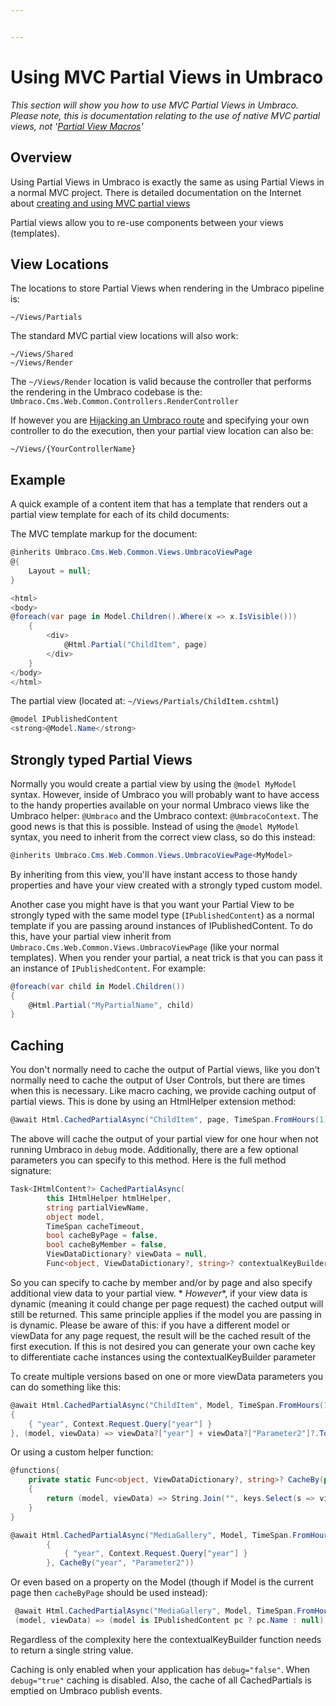 ```yaml
---


---
```


# Using MVC Partial Views in Umbraco

_This section will show you how to use MVC Partial Views in Umbraco. Please note, this is documentation relating to the use of native MVC partial views, not '_[_Partial View Macros_](../macros/partial-view-macros.md)_'_

## Overview

Using Partial Views in Umbraco is exactly the same as using Partial Views in a normal MVC project. There is detailed documentation on the Internet about [creating and using MVC partial views](https://www.asp.net/mvc/videos/mvc-2/how-do-i/how-do-i-work-with-data-in-aspnet-mvc-partial-views)

Partial views allow you to re-use components between your views (templates).

## View Locations

The locations to store Partial Views when rendering in the Umbraco pipeline is:

```
~/Views/Partials
```

The standard MVC partial view locations will also work:

```
~/Views/Shared
~/Views/Render
```

The `~/Views/Render` location is valid because the controller that performs the rendering in the Umbraco codebase is the: `Umbraco.Cms.Web.Common.Controllers.RenderController`

If however you are [Hijacking an Umbraco route](../../routing/custom-controllers.md) and specifying your own controller to do the execution, then your partial view location can also be:

```
~/Views/{YourControllerName}
```

## Example

A quick example of a content item that has a template that renders out a partial view template for each of its child documents:

The MVC template markup for the document:

```csharp
@inherits Umbraco.Cms.Web.Common.Views.UmbracoViewPage
@{
    Layout = null;
}

<html>
<body>
@foreach(var page in Model.Children().Where(x => x.IsVisible()))
    {
        <div>
            @Html.Partial("ChildItem", page)
        </div>
    }
</body>
</html>
```

The partial view (located at: `~/Views/Partials/ChildItem.cshtml`)

```csharp
@model IPublishedContent
<strong>@Model.Name</strong>
```

## Strongly typed Partial Views

Normally you would create a partial view by using the `@model MyModel` syntax. However, inside of Umbraco you will probably want to have access to the handy properties available on your normal Umbraco views like the Umbraco helper: `@Umbraco` and the Umbraco context: `@UmbracoContext`. The good news is that this is possible. Instead of using the `@model MyModel` syntax, you need to inherit from the correct view class, so do this instead:

```csharp
@inherits Umbraco.Cms.Web.Common.Views.UmbracoViewPage<MyModel>
```

By inheriting from this view, you'll have instant access to those handy properties and have your view created with a strongly typed custom model.

Another case you might have is that you want your Partial View to be strongly typed with the same model type (`IPublishedContent`) as a normal template if you are passing around instances of IPublishedContent. To do this, have your partial view inherit from `Umbraco.Cms.Web.Common.Views.UmbracoViewPage` (like your normal templates). When you render your partial, a neat trick is that you can pass it an instance of `IPublishedContent`. For example:

```csharp
@foreach(var child in Model.Children())
{
    @Html.Partial("MyPartialName", child)
}
```

## Caching

You don't normally need to cache the output of Partial views, like you don't normally need to cache the output of User Controls, but there are times when this is necessary. Like macro caching, we provide caching output of partial views. This is done by using an HtmlHelper extension method:

```csharp
@await Html.CachedPartialAsync("ChildItem", page, TimeSpan.FromHours(1))
```

The above will cache the output of your partial view for one hour when not running Umbraco in `debug` mode. Additionally, there are a few optional parameters you can specify to this method. Here is the full method signature:

```csharp
Task<IHtmlContent?> CachedPartialAsync(
        this IHtmlHelper htmlHelper,
        string partialViewName,
        object model,
        TimeSpan cacheTimeout,
        bool cacheByPage = false,
        bool cacheByMember = false,
        ViewDataDictionary? viewData = null,
        Func<object, ViewDataDictionary?, string>? contextualKeyBuilder = null)
```

So you can specify to cache by member and/or by page and also specify additional view data to your partial view. \* _However_\*, if your view data is dynamic (meaning it could change per page request) the cached output will still be returned. This same principle applies if the model you are passing in is dynamic. Please be aware of this: if you have a different model or viewData for any page request, the result will be the cached result of the first execution. If this is not desired you can generate your own cache key to differentiate cache instances using the contextualKeyBuilder parameter

To create multiple versions based on one or more viewData parameters you can do something like this:

```csharp
@await Html.CachedPartialAsync("ChildItem", Model, TimeSpan.FromHours(1), true, false, new ViewDataDictionary(ViewData)
{
    { "year", Context.Request.Query["year"] }
}, (model, viewData) => viewData?["year"] + viewData?["Parameter2"]?.ToString() )
```

Or using a custom helper function:

```csharp
@functions{
    private static Func<object, ViewDataDictionary?, string>? CacheBy(params string[] keys)
    {
        return (model, viewData) => String.Join("", keys.Select(s => viewData?[s]?.ToString() ?? string.Empty));
    }
}

@await Html.CachedPartialAsync("MediaGallery", Model, TimeSpan.FromHours(1), true, false, new ViewDataDictionary(ViewData)
        {
            { "year", Context.Request.Query["year"] }
        }, CacheBy("year", "Parameter2"))
```

Or even based on a property on the Model (though if Model is the current page then `cacheByPage` should be used instead):

```csharp
 @await Html.CachedPartialAsync("MediaGallery", Model, TimeSpan.FromHours(1), true, false, new ViewDataDictionary(ViewData) { },
 (model, viewData) => (model is IPublishedContent pc ? pc.Name : null) ?? string.Empty)
```

Regardless of the complexity here the contextualKeyBuilder function needs to return a single string value.

Caching is only enabled when your application has `debug="false"`. When `debug="true"` caching is disabled. Also, the cache of all CachedPartials is emptied on Umbraco publish events.

